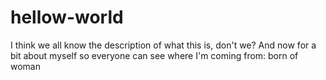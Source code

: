 # hellow-world
I think we all know the description of what this is, don't we?
And now for a bit about myself so everyone can see where I'm coming from: born of woman

